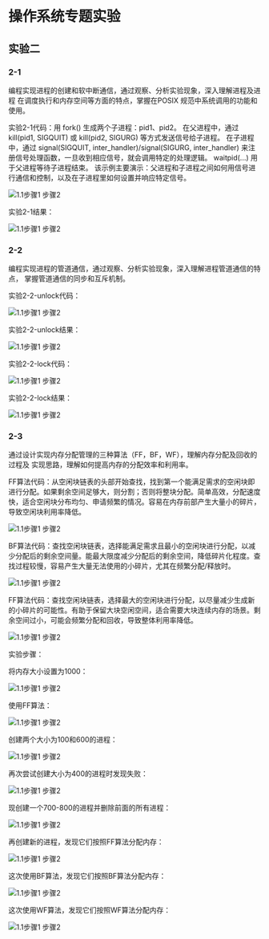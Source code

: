 # 操作系统专题实验

## 实验二
### 2-1
  编程实现进程的创建和软中断通信，通过观察、分析实验现象，深入理解进程及进程
  在调度执行和内存空间等方面的特点，掌握在POSIX 规范中系统调用的功能和使用。

  实验2-1代码：用 fork() 生成两个子进程：pid1、pid2。
在父进程中，通过 kill(pid1, SIGQUIT) 或 kill(pid2, SIGURG) 等方式发送信号给子进程。
在子进程中，通过 signal(SIGQUIT, inter_handler)/signal(SIGURG, inter_handler) 来注册信号处理函数，一旦收到相应信号，就会调用特定的处理逻辑。
waitpid(...) 用于父进程等待子进程结束。
该示例主要演示：父进程和子进程之间如何用信号进行通信和控制，以及在子进程里如何设置并响应特定信号。
  
![1.1步骤1 步骤2](./assets/2-1/2-1代码.png)

  实验2-1结果：
  
![1.1步骤1 步骤2](./assets/2-1/实验2-1结果.png)

### 2-2
  编程实现进程的管道通信，通过观察、分析实验现象，深入理解进程管道通信的特点，
掌握管道通信的同步和互斥机制。

  实验2-2-unlock代码：
  
![1.1步骤1 步骤2](./assets/2-2/2-2-unlock代码.png)

  实验2-2-unlock结果：
  
![1.1步骤1 步骤2](./assets/2-2/2-2-unlock结果.png)

  实验2-2-lock代码：
  
![1.1步骤1 步骤2](./assets/2-2/2-2-lock代码.png)

  实验2-2-lock结果：
  
![1.1步骤1 步骤2](./assets/2-2/2-2-lock结果.png)

### 2-3
  通过设计实现内存分配管理的三种算法（FF，BF，WF），理解内存分配及回收的过程及
实现思路，理解如何提高内存的分配效率和利用率。

  FF算法代码：从空闲块链表的头部开始查找，找到第一个能满足需求的空闲块即进行分配。如果剩余空间足够大，则分割；否则将整块分配。简单高效，分配速度快，适合空闲块分布均匀、申请频繁的情况。容易在内存前部产生大量小的碎片，导致空闲块利用率降低。
  
![1.1步骤1 步骤2](./assets/2-3/FF算法代码.png)

  BF算法代码：查找空闲块链表，选择能满足需求且最小的空闲块进行分配，以减少分配后的剩余空间量。能最大限度减少分配后的剩余空间，降低碎片化程度。查找过程较慢，容易产生大量无法使用的小碎片，尤其在频繁分配/释放时。
  
![1.1步骤1 步骤2](./assets/2-3/BF算法代码.png)

  FF算法代码：查找空闲块链表，选择最大的空闲块进行分配，以尽量减少生成新的小碎片的可能性。有助于保留大块空闲空间，适合需要大块连续内存的场景。剩余空间过小，可能会频繁分配和回收，导致整体利用率降低。
  
![1.1步骤1 步骤2](./assets/2-3/WF算法代码.png)

  实验步骤：
  
  将内存大小设置为1000：
  
![1.1步骤1 步骤2](./assets/2-3/将内存大小设置为1000.png)

  使用FF算法：
  
![1.1步骤1 步骤2](./assets/2-3/使用FF算法.png)

  创建两个大小为100和600的进程：
  
![1.1步骤1 步骤2](./assets/2-3/创建两个大小为100和600的进程.png)

  再次尝试创建大小为400的进程时发现失败：
  
![1.1步骤1 步骤2](./assets/2-3/再次尝试创建大小为400的进程时发现失败.png)

  现创建一个700-800的进程并删除前面的所有进程：
  
![1.1步骤1 步骤2](./assets/2-3/现创建一个700-800的进程并删除前面的所有进程.png)

  再创建新的进程，发现它们按照FF算法分配内存：
  
![1.1步骤1 步骤2](./assets/2-3/再创建新的进程，发现它们按照FF算法分配内存.png)

  这次使用BF算法，发现它们按照BF算法分配内存：
  
![1.1步骤1 步骤2](./assets/2-3/这次使用BF算法，发现它们按照BF算法分配内存.png)

  这次使用WF算法，发现它们按照WF算法分配内存：
  
![1.1步骤1 步骤2](./assets/2-3/这次使用WF算法，发现它们按照WF算法分配内存.png)
